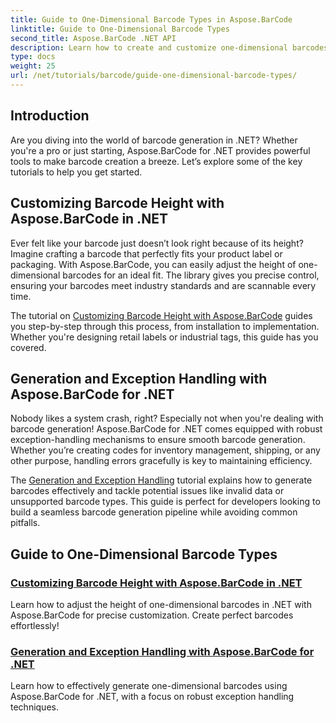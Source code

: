 ```yaml
---
title: Guide to One-Dimensional Barcode Types in Aspose.BarCode
linktitle: Guide to One-Dimensional Barcode Types
second_title: Aspose.BarCode .NET API
description: Learn how to create and customize one-dimensional barcodes in .NET using Aspose.BarCode, with robust exception handling techniques.
type: docs
weight: 25
url: /net/tutorials/barcode/guide-one-dimensional-barcode-types/
---
```

## Introduction

Are you diving into the world of barcode generation in .NET? Whether you're a pro or just starting, Aspose.BarCode for .NET provides powerful tools to make barcode creation a breeze. Let’s explore some of the key tutorials to help you get started.

## Customizing Barcode Height with Aspose.BarCode in .NET  

Ever felt like your barcode just doesn’t look right because of its height? Imagine crafting a barcode that perfectly fits your product label or packaging. With Aspose.BarCode, you can easily adjust the height of one-dimensional barcodes for an ideal fit. The library gives you precise control, ensuring your barcodes meet industry standards and are scannable every time.  

The tutorial on [Customizing Barcode Height with Aspose.BarCode](./customizing-barcode-height/) guides you step-by-step through this process, from installation to implementation. Whether you're designing retail labels or industrial tags, this guide has you covered.  

## Generation and Exception Handling with Aspose.BarCode for .NET  

Nobody likes a system crash, right? Especially not when you're dealing with barcode generation! Aspose.BarCode for .NET comes equipped with robust exception-handling mechanisms to ensure smooth barcode generation. Whether you’re creating codes for inventory management, shipping, or any other purpose, handling errors gracefully is key to maintaining efficiency.  

The [Generation and Exception Handling](./generation-and-exception-handling/) tutorial explains how to generate barcodes effectively and tackle potential issues like invalid data or unsupported barcode types. This guide is perfect for developers looking to build a seamless barcode generation pipeline while avoiding common pitfalls.  

## Guide to One-Dimensional Barcode Types
### [Customizing Barcode Height with Aspose.BarCode in .NET](./customizing-barcode-height/)
Learn how to adjust the height of one-dimensional barcodes in .NET with Aspose.BarCode for precise customization. Create perfect barcodes effortlessly!
### [Generation and Exception Handling with Aspose.BarCode for .NET](./generation-and-exception-handling/)
Learn how to effectively generate one-dimensional barcodes using Aspose.BarCode for .NET, with a focus on robust exception handling techniques.
